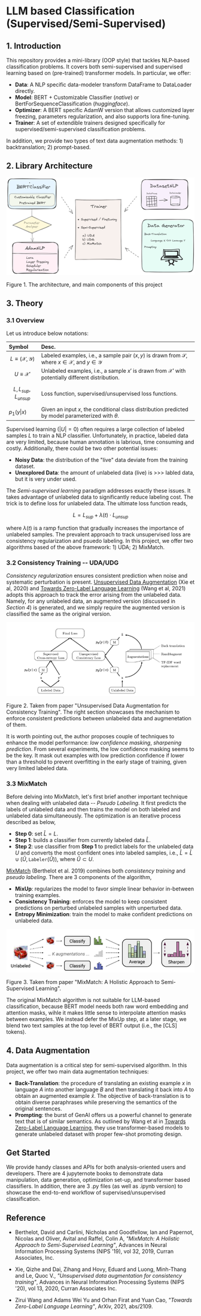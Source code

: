 
# LLM based Classification (Supervised/Semi-Supervised)

## 1. Introduction

This repository provides a mini-library (OOP style) that tackles NLP-based classification problems. It covers both semi-supervised and supervised learning based on (pre-trained) transformer models. In particular, we offer:

* **Data**: A NLP specific data-modeler transform DataFrame to DataLoader directly.
* **Model**: BERT + Customizable Classifier (*native*) or BertForSequenceClassification (*huggingface*).
* **Optimizer**: A BERT specific AdamW version that allows customized layer freezing, parameters regularization, and also supports lora fine-tuning.
* **Trainer**: A set of extendible trainers designed specifically for supervised/semi-supervised classification problems.

In addition, we provide two types of text data augmentation methods: 1) backtranslation; 2) prompt-based.

## 2. Library Architecture

<p align="center">
<img src="images\workflow.png" width="700">

Figure 1. The architecture, and main components of this project
</p>

## 3. Theory

### 3.1 Overview
Let us introduce below notations:

| Symbol     | Desc. |
| :--------   | :------- |
| $$L \equiv (\mathcal{X}, \mathcal{Y})$$   | Labeled examples, i.e., a sample pair $(x, y)$ is drawn from $\mathcal{S}$, where $x\in\mathcal{X}$, and $y\in\mathcal{Y}$|
| $$U \equiv \mathcal{X'}$$ | Unlabeled examples, i.e., a sample $x'$ is drawn from $\mathcal{X}'$ with potentially different distribution.    |
| $$L, L_{sup}, L_{unsup}$$ | Loss function, supervised/unsupervised loss functions.|
| $p_1(y\|x)$ | Given an input $x$, the conditional class distribution predicted by model parameterized with $\theta$. |

Supervised learning $\big(|U| = 0\big)$ often requires a large collection of labeled samples $L$ to train a NLP classifier. Unfortunately, in practice, labeled data are very limited, because human annotation is labrious, time consuming and costly. Additionally, there could be two other potential issues:
* **Noisy Data**: the distribution of the "live" data deviate from the training dataset.
* **Unexplored Data**: the amount of unlabeled data (live) is >>> labled data, but it is very under used.

The *Semi-supervised learning* paradigm addresses exactly these issues. It takes advantage of unlabeled data to significantly reduce labeling cost. The trick is to define loss for unlabeled data. The ultimate loss function reads,

$$L = L_{sup} + \lambda(t)\cdot L_{unsup}$$

where $\lambda(t)$ is a ramp function that gradually increases the importance of unlabeled samples. The prevalent approach to track unsupervised loss are consistency regularization and psuedo labeling. In this project, we offer two algorithms based of the above framework: 1) UDA; 2) MixMatch.

### 3.2 Consistency Training -- UDA/UDG

*Consistency regularization* ensures consistent prediction when noise and systematic perturbation is present. [Unsupervised Data Augmentation][1]</cite> (Xie et al, 2020) and [Towards Zero-Label Language Learning][2]</cite> (Wang et al, 2021) adopts this approach to track the error arising from the unlabeled data. Namely, for any unlabeled data, an augmented version (discussed in *Section 4*) is generated, and we simply require the augmented version is classified the same as the original version.

<p align="left">
  <img src="images\uda.png"/>
  
  Figure 2. Taken from paper "Unsupervised Data Augmentation for Consistency Training". The right section showcases the mechanism to enforce consistent predictions between unlabeled data and augmenetation of them.
</p>

It is worth pointing out, the author proposes couple of techniques to enhance the model performance: *low confidence masking*, *sharpening prediction*. From several experiments, the low confidence masking seems to be the key. It mask out examples with low prediction confidence if lower than a threshold to prevent overfitting in the early stage of training, given very limited labeled data.

### 3.3 MixMatch ###

Before delving into MixMatch, let's first brief another important technique when dealing with unlabeled data -- *Pseudo Labeling*. It first predicts the labels of unlabeled data and then trains the model on both labeled and unlabeled data simultaneously. The optimization is an iterative process described as below,
- **Step 0**: set $\widehat{L} = L$.
- **Step 1**: builds a classifier from currently labeled data $\widehat{L}$.
- **Step 2**: use classifier from **Step 1** to predict labels for the unlabeled data $U$ and converts the most confident ones into labeled samples, i.e., $\widehat{L} = \widehat{L} \cup (\widetilde{U}, \texttt{Labeler}(\widetilde{U}))$, where $\widetilde{U}\subset U$.

[MixMatch][3]</cite> (Berthelot et al. 2019) combines both *consistency training* and *pseudo labeling*. There are $3$ components of the algorithm,
- **MixUp**: regularizes the model to favor simple linear behavior in-between training examples.
- **Consistency Training**: enforces the model to keep consistent predictions on perturbed unlabeled samples with unperturbed data.
- **Entropy Minimization**: train the model to make confident predictions on unlabeled data.

<p align="left">
  <img src="images\mixmatch.png"/>

  Figure 3. Taken from paper "MixMatch: A Holistic Approach to Semi-Supervised Learning".
</p>

The original MixMatch algorithm is not suitable for LLM-based classification, because BERT model needs both raw word embedding and attention masks, wihle it makes little sense to interpolate attention masks between examples. We instead defer the MixUp step, at a later stage, we blend two text samples at the top level of BERT output (i.e., the [CLS] tokens).

## 4. Data Augmentation

Data augmentation is a critical step for semi-supervised algorithm. In this project, we offer two main data augmentation techniques:

- **Back-Translation**: the procedure of translating an existing example $x$ in language $A$ into another language $B$ and then translating it back into $A$ to obtain an augmented example $\hat{x}$. The objective of back-translation is to obtain diverse paraphrases while preserving the semantics of the original sentences.
- **Prompting**: the burst of GenAI offers us a powerful channel to generate text that is of similar semantics. As outlined by Wang et al in  [Towards Zero-Label Language Learning][2]</cite>, they use transformer-based models to generate unlabeled dataset with proper few-shot promoting design.

## Get Started

We provide handy classes and APIs for both analysis-oriented users and developers. There are $4$ jupyternote books to demonstrate data manipulation, data generation, optimization set-up, and transformer based classifiers. In addition, there are $3$ .py files (as well as .ipynb version) to showcase the end-to-end workflow of supervised/unsupervised classification.


## Reference

- Berthelot, David and Carlini, Nicholas and Goodfellow, Ian and Papernot, Nicolas and Oliver, Avital and Raffel, Colin A, *"MixMatch: A Holistic Approach to Semi-Supervised Learning"*, Advances in Neural Information Processing Systems (NIPS '19), vol 32, 2019, Curran Associates, Inc.

- Xie, Qizhe and Dai, Zihang and Hovy, Eduard and Luong, Minh-Thang and Le, Quoc V., *"Unsupervised data augmentation for consistency training"*, Advances in Neural Information Processing Systems (NIPS '20), vol 13, 2020, Curran Associates Inc.

- Zirui Wang and Adams Wei Yu and Orhan Firat and Yuan Cao, *"Towards Zero-Label Language Learning"*, ArXiv, 2021, abs/2109.


[1]: https://arxiv.org/pdf/1904.12848
[2]: https://arxiv.org/abs/2109.09193
[3]: https://proceedings.neurips.cc/paper_files/paper/2019/file/1cd138d0499a68f4bb72bee04bbec2d7-Paper.pdf







